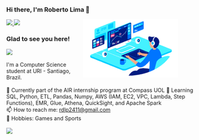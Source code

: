 ### Hi there, I'm Roberto Lima 👋


<a href="https://www.linkedin.com/in/roberto-de-lima-pinto-388699260/">
<img height="25em" src="https://img.shields.io/badge/LinkedIn-0077B5?style=for-the-badge&logo=linkedin&logoColor=white" />
</a>
<a href="https://www.instagram.com/lima_robs/">
<img height="25em" src="https://img.shields.io/badge/Instagram-E4405F?style=for-the-badge&logo=instagram&logoColor=white" />
</a>

<img align="right" width="50%" src="pc.png" style="padding-right:10% !important" >

### Glad to see you here!  
![](https://komarev.com/ghpvc/?username=limarobs)

I'm a Computer Science student at URI - Santiago, Brazil.
<br><br>
💼 Currently part of the AIR internship program at Compass UOL
🌱 Learning SQL, Python, ETL, Pandas, Numpy, AWS (IAM, EC2, VPC, Lambda, Step Functions), EMR, Glue, Athena, QuickSight, and Apache Spark <br>
📫 How to reach me: rdlp2411@gmail.com <br>
💬 Hobbies: Games and Sports
<br><br>
<a href="https://github.com/anuraghazra/github-readme-stats">
    <img height="165em" src="https://github-readme-stats.vercel.app/api?username=limarobs&show_icons=true&hide_border=true&count_private=true" />
</a>
